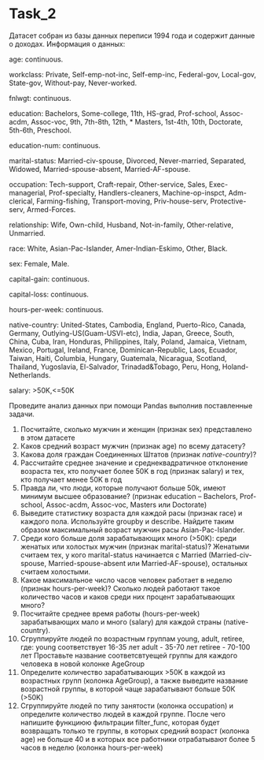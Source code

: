 # Task_2
Датасет собран из базы данных переписи 1994 года и содержит данные о доходах.
Информация о данных:

age: continuous.

workclass: Private, Self-emp-not-inc, Self-emp-inc, Federal-gov, Local-gov, State-gov, Without-pay, Never-worked.

fnlwgt: continuous.

education: Bachelors, Some-college, 11th, HS-grad, Prof-school, Assoc-acdm, Assoc-voc, 9th, 7th-8th, 12th, * Masters,
1st-4th, 10th, Doctorate, 5th-6th, Preschool.

education-num: continuous.

marital-status: Married-civ-spouse, Divorced, Never-married, Separated, Widowed, Married-spouse-absent, 
Married-AF-spouse.

occupation: Tech-support, Craft-repair, Other-service, Sales, Exec-managerial, Prof-specialty, Handlers-cleaners, 
Machine-op-inspct, Adm-clerical, Farming-fishing, Transport-moving, Priv-house-serv, Protective-serv, Armed-Forces.

relationship: Wife, Own-child, Husband, Not-in-family, Other-relative, Unmarried.

race: White, Asian-Pac-Islander, Amer-Indian-Eskimo, Other, Black.

sex: Female, Male.

capital-gain: continuous.

capital-loss: continuous.

hours-per-week: continuous.

native-country: United-States, Cambodia, England, Puerto-Rico, Canada, Germany, Outlying-US(Guam-USVI-etc), India, 
Japan, Greece, South, China, Cuba, Iran, Honduras, Philippines, Italy, Poland, Jamaica, Vietnam, Mexico, Portugal, 
Ireland, France, Dominican-Republic, Laos, Ecuador, Taiwan, Haiti, Columbia, Hungary, Guatemala, Nicaragua, Scotland, 
Thailand, Yugoslavia, El-Salvador, Trinadad&Tobago, Peru, Hong, Holand-Netherlands.

salary: >50K,<=50K

Проведите анализ данных при помощи Pandas выполнив поставленные задачи.

1. Посчитайте, сколько мужчин и женщин (признак sex) представлено в этом датасете
2. Каков средний возраст мужчин (признак age) по всему датасету?
3. Какова доля граждан Соединенных Штатов (признак *native-country*)?
4. Рассчитайте среднее значение и среднеквадратичное отклонение возраста тех, кто получает 
более 50K в год (признак salary) и тех, кто получает менее 50K в год
5. Правда ли, что люди, которые получают больше 50k, имеют минимум высшее образование?
(признак education – Bachelors, Prof-school, Assoc-acdm, Assoc-voc, Masters или Doctorate)
6. Выведите статистику возраста для каждой расы (признак race) и каждого пола. Используйте groupby и describe. 
Найдите таким образом максимальный возраст мужчин расы Asian-Pac-Islander.
7. Среди кого больше доля зарабатывающих много (>50K): среди женатых или холостых мужчин (признак marital-status)? 
Женатыми считаем тех, у кого marital-status начинается с Married 
(Married-civ-spouse, Married-spouse-absent или Married-AF-spouse), остальных считаем холостыми.
8. Какое максимальное число часов человек работает в неделю 
(признак hours-per-week)? Сколько людей работают такое количество часов и каков среди них процент зарабатывающих много?
9. Посчитайте среднее время работы (hours-per-week) зарабатывающих мало и много (salary) 
для каждой страны (native-country).
10. Сгруппируйте людей по возрастным группам young, adult, retiree, где:
young соответствует 16-35 лет
adult - 35-70 лет
retiree - 70-100 лет
Проставьте название соответсвтуещей группы для каждого человека в новой колонке AgeGroup
11. Определите количество зарабатывающих >50K в каждой из возрастных групп (колонка AgeGroup), 
а также выведите название возрастной группы, в которой чаще зарабатывают больше 50К (>50K)
12. Сгруппируйте людей по типу занятости (колонка occupation) и определите количество людей в каждой группе. 
После чего напишите функциюю фильтрации filter_func, которая будет возвращать только те группы, 
в которых средний возраст (колонка age) не больше 40 и в которых все работники отрабатывают 
более 5 часов в неделю (колонка hours-per-week)